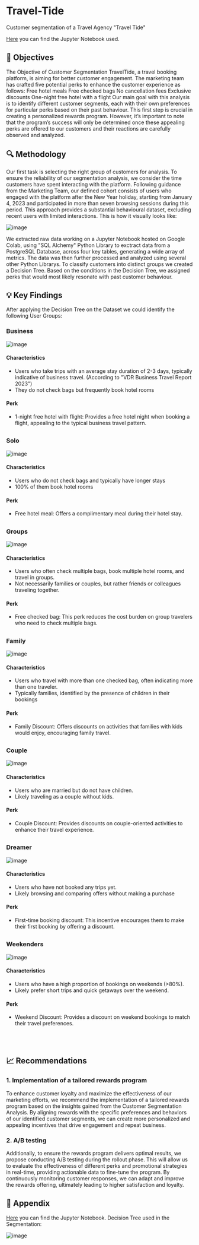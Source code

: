 # Travel-Tide
Customer segmentation of a Travel Agency "Travel Tide"

[Here](https://colab.research.google.com/drive/1rmN6AVyNwf-so1Y2CaxPQPtrdfQoV8K0?usp=sharing) you can find the Jupyter Notebook used.

## 🎯 Objectives                                                          
The Objective of Customer Segmentation TravelTide, a travel booking platform, is aiming for better customer engagement. The marketing team has crafted five potential perks to enhance the customer experience as follows:
Free hotel meals
Free checked bags
No cancellation fees
Exclusive discounts
One-night free hotel with a flight
Our main goal with this analysis is to identify different customer segments, each with their own preferences for particular perks based on their past behaviour. This first step is crucial in creating a personalized rewards program. However, it’s important to note that the program’s success will only be determined once these appealing perks are offered to our customers and their reactions are carefully observed and analyzed.

## 🔍 Methodology                                                     
Our first task is selecting the right group of customers for analysis. To ensure the reliability of our segmentation analysis, we consider the time customers have spent interacting with the platform.
Following guidance from the Marketing Team, our defined cohort consists of users who engaged with the platform after the New Year holiday, starting from January 4, 2023 and participated in more than seven browsing sessions during this period. This approach provides a substantial behavioural dataset, excluding recent users with limited interactions. This is how it visually looks like:

![image](https://github.com/user-attachments/assets/c4de95a9-ed2d-4efe-b34d-6d0aa9cc1b83)

We extracted raw data working on a  Jupyter Notebook hosted on Google Colab, using "SQL Alchemy" Python Library to exctract data from a PostgreSQL Database, across four key tables, generating a wide array of metrics. The data was then further processed and analyzed using several other Python Librarys. To classify customers into distinct groups we created a Decision Tree. Based on the conditions in the Decision Tree, we assigned perks that would most likely resonate with past customer behaviour.


## 💡 Key Findings                                                        
After applying the Decision Tree on the Dataset we could identify the following User Groups:

### Business
![image](https://github.com/user-attachments/assets/428cf3ca-f1ae-4166-8d6f-2391fa28b3e0)

#### Characteristics
* Users who take trips with an average stay duration of 2-3 days, typically indicative of business travel. (According to "VDR Business Travel Report 2023")
* They do not check bags but frequently book hotel rooms

#### Perk
* 1-night free hotel with flight: Provides a free hotel night when booking a flight, appealing to the typical business travel pattern.

## 

### Solo
![image](https://github.com/user-attachments/assets/1e7ebeae-5764-427a-b20a-a2b094a5b8fa)

#### Characteristics
* Users who do not check bags and typically have longer stays
* 100% of them book hotel rooms

#### Perk
* Free hotel meal: Offers a complimentary meal during their hotel stay.
## 

### Groups
![image](https://github.com/user-attachments/assets/ab18993f-65a5-43d0-b1aa-990a82ebb6e1)

#### Characteristics
* Users who often check multiple bags, book multiple hotel rooms, and travel in groups.
* Not necessarily families or couples, but rather friends or colleagues traveling together.

#### Perk
* Free checked bag: This perk reduces the cost burden on group travelers who need to check multiple bags.
## 

### Family
![image](https://github.com/user-attachments/assets/2eaae71c-930b-428b-a942-83fe44a0db12)

#### Characteristics
* Users who travel with more than one checked bag, often indicating more than one traveler.
* Typically families, identified by the presence of children in their bookings

#### Perk
* Family Discount: Offers discounts on activities that families with kids would enjoy, encouraging family travel.
## 

### Couple
![image](https://github.com/user-attachments/assets/67cb9126-aad7-45e3-98ca-b919e4ef926b)

#### Characteristics
* Users who are married but do not have children.
* Likely traveling as a couple without kids.

#### Perk
* Couple Discount: Provides discounts on couple-oriented activities to enhance their travel experience.
## 

### Dreamer
![image](https://github.com/user-attachments/assets/0ff993b1-9cc2-40c6-b8af-8af9c317e6e5)

#### Characteristics
* Users who have not booked any trips yet.
* Likely browsing and comparing offers without making a purchase

#### Perk
* First-time booking discount: This incentive encourages them to make their first booking by offering a discount.
## 

### Weekenders
![image](https://github.com/user-attachments/assets/b5a41e73-03f5-4958-a81a-172f54c9d490)

#### Characteristics
* Users who have a high proportion of bookings on weekends (>80%).
* Likely prefer short trips and quick getaways over the weekend.

#### Perk
* Weekend Discount: Provides a discount on weekend bookings to match their travel preferences.

<br>&nbsp;<br>

## 📈 Recommendations                                              
### 1. Implementation of a tailored rewards program
To enhance customer loyalty and maximize the effectiveness of our marketing efforts, we recommend the implementation of a tailored rewards program based on the insights gained from the Customer Segmentation Analysis. By aligning rewards with the specific preferences and behaviors of our identified customer segments, we can create more personalized and appealing incentives that drive engagement and repeat business.

### 2. A/B testing
Additionally, to ensure the rewards program delivers optimal results, we propose conducting A/B testing during the rollout phase. This will allow us to evaluate the effectiveness of different perks and promotional strategies in real-time, providing actionable data to fine-tune the program. By continuously monitoring customer responses, we can adapt and improve the rewards offering, ultimately leading to higher satisfaction and loyalty.

## 📄 Appendix
[Here](https://colab.research.google.com/drive/1rmN6AVyNwf-so1Y2CaxPQPtrdfQoV8K0?usp=sharing) you can find the Jupyter Notebook.
Decision Tree used in the Segmentation:

![image](https://github.com/user-attachments/assets/1681af00-9ef3-4673-9a3d-6a2d1c1b868b)


